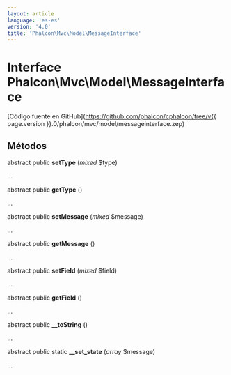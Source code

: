 ```yaml
---
layout: article
language: 'es-es'
version: '4.0'
title: 'Phalcon\Mvc\Model\MessageInterface'
---
```

# Interface **Phalcon\Mvc\Model\MessageInterface**

[Código fuente en GitHub](https://github.com/phalcon/cphalcon/tree/v{{ page.version }}.0/phalcon/mvc/model/messageinterface.zep)

## Métodos

abstract public **setType** (*mixed* $type)

...

abstract public **getType** ()

...

abstract public **setMessage** (*mixed* $message)

...

abstract public **getMessage** ()

...

abstract public **setField** (*mixed* $field)

...

abstract public **getField** ()

...

abstract public **__toString** ()

...

abstract public static **__set_state** (*array* $message)

...
